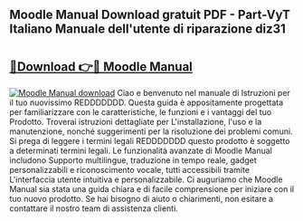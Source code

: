 ## Moodle Manual Download gratuit PDF - Part-VyT Italiano Manuale dell'utente di riparazione diz31

# <h2><a href="http://dfa1dc.blite.top/?on=Moodle+Manual">🔗Download 👉🔴 Moodle Manual</a></h2>

[![Moodle Manual download](https://i.imgur.com/lujVjoI.png)](http://dfa1dc.blite.top/?on=Moodle+Manual)
Ciao e benvenuto nel manuale di Istruzioni per il tuo nuovissimo REDDDDDDD. Questa guida è appositamente progettata per familiarizzare con le caratteristiche, le funzioni e i vantaggi del tuo Prodotto. Troverai istruzioni dettagliate per L'installazione, l'uso e la manutenzione, nonché suggerimenti per la risoluzione dei problemi comuni. Si prega di leggere i termini legali REDDDDDDD questo prodotto è soggetto a determinati termini legali. Le funzionalità avanzate di Moodle Manual includono Supporto multilingue, traduzione in tempo reale, gadget personalizzabili e riconoscimento vocale, tutti accessibili tramite L'interfaccia utente intuitiva e personalizzabile. Ci auguriamo che Moodle Manual sia stata una guida chiara e di facile comprensione per iniziare con il tuo nuovo prodotto. Se hai bisogno di aiuto o chiarimenti, non esitare a contattare il nostro team di assistenza clienti.

